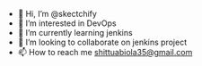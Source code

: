 - 👋 Hi, I’m @skectchify
- 👀 I’m interested in DevOps 
- 🌱 I’m currently learning jenkins
- 💞️ I’m looking to collaborate on jenkins project
- 📫 How to reach me shittuabiola35@gmail.com

<!---
skectchify/skectchify is a ✨ special ✨ repository because its `README.md` (this file) appears on your GitHub profile.
You can click the Preview link to take a look at your changes.
--->
